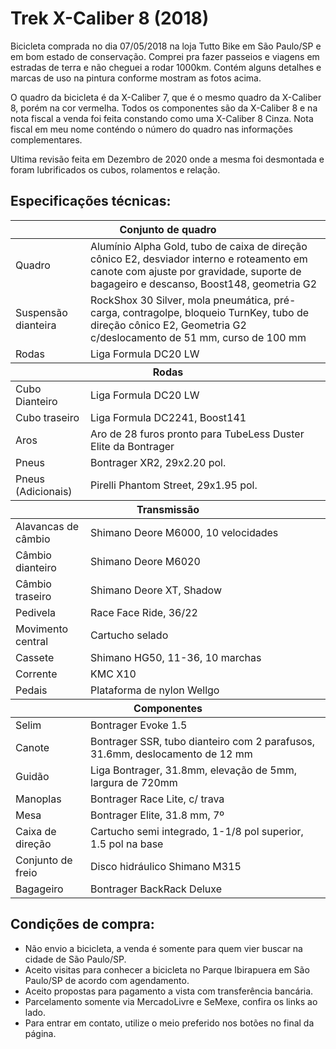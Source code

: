 # Trek X-Caliber 8 (2018)

Bicicleta comprada no dia 07/05/2018 na loja Tutto Bike em São Paulo/SP e em bom estado de conservação. Comprei pra fazer passeios e viagens em estradas de terra e não cheguei a rodar 1000km.
Contém alguns detalhes e marcas de uso na pintura conforme mostram as fotos acima.

O quadro da bicicleta é da X-Caliber 7, que é o mesmo quadro da X-Caliber 8, porém na cor vermelha. Todos os componentes são da X-Caliber 8 e na nota fiscal a venda foi feita constando como uma X-Caliber 8 Cinza. Nota fiscal em meu nome conténdo o número do quadro nas informações complementares.

Ultima revisão feita em Dezembro de 2020 onde a mesma foi desmontada e foram lubrificados os cubos, rolamentos e relação.

## Especificações técnicas:
<table>
    <thead>
        <tr>
            <th colspan="2">Conjunto de quadro</th>
        </tr>
    </thead>
    <tbody>
        <tr>
            <td>Quadro</td>
            <td>Alumínio Alpha Gold, tubo de caixa de direção cônico E2, desviador interno e roteamento em canote com ajuste por gravidade, suporte de bagageiro e descanso, Boost148, geometria G2</td>
        </tr>
        <tr>
            <td>Suspensão dianteira</td>
            <td>RockShox 30 Silver, mola pneumática, pré-carga, contragolpe, bloqueio TurnKey, tubo de direção cônico E2, Geometria G2 c/deslocamento de 51 mm, curso de 100 mm</td>
        </tr>
        <tr>
            <td>Rodas</td>
            <td>Liga Formula DC20 LW</td>
        </tr>
    </tbody>
    <thead>
        <tr>
            <th colspan="2">Rodas</th>
        </tr>
    </thead>
    <tbody>
        <tr>
            <td>Cubo Dianteiro</td>
            <td>Liga Formula DC20 LW</td>
        </tr>
        <tr>
            <td>Cubo traseiro</td>
            <td>Liga Formula DC2241, Boost141</td>
        </tr>
        <tr>
            <td>Aros</td>
            <td>Aro de 28 furos pronto para TubeLess Duster Elite da Bontrager</td>
        </tr>
        <tr>
            <td>Pneus</td>
            <td>Bontrager XR2, 29x2.20 pol.</td>
        </tr>
        <tr>
            <td>Pneus (Adicionais)</td>
            <td>Pirelli Phantom Street, 29x1.95 pol.</td>
        </tr>
    </tbody>
    <thead>
        <tr>
            <th colspan="2">Transmissão</th>
        </tr>
    </thead>
    <tbody>
        <tr>
            <td>Alavancas de câmbio</td>
            <td>Shimano Deore M6000, 10 velocidades</td>
        </tr>
        <tr>
            <td>Câmbio dianteiro</td>
            <td>Shimano Deore M6020</td>
        </tr>
        <tr>
            <td>Câmbio traseiro</td>
            <td>Shimano Deore XT, Shadow</td>
        </tr>
        <tr>
            <td>Pedivela</td>
            <td>Race Face Ride, 36/22</td>
        </tr>
        <tr>
            <td>Movimento central</td>
            <td>Cartucho selado</td>
        </tr>
        <tr>
            <td>Cassete</td>
            <td>Shimano HG50, 11-36, 10 marchas</td>
        </tr>
        <tr>
            <td>Corrente</td>
            <td>KMC X10</td>
        </tr>
        <tr>
            <td>Pedais</td>
            <td>Plataforma de nylon Wellgo</td>
        </tr>
    </tbody>
    <thead>
        <tr>
            <th colspan="2">Componentes</th>
        </tr>
    </thead>
    <tbody>
        <tr>
            <td>Selim</td>
            <td>Bontrager Evoke 1.5</td>
        </tr>
        <tr>
            <td>Canote</td>
            <td>Bontrager SSR, tubo dianteiro com 2 parafusos, 31.6mm, deslocamento de 12 mm</td>
        </tr>
        <tr>
            <td>Guidão</td>
            <td>Liga Bontrager, 31.8mm, elevação de 5mm, largura de 720mm</td>
        </tr>
        <tr>
            <td>Manoplas</td>
            <td>Bontrager Race Lite, c/ trava</td>
        </tr>
        <tr>
            <td>Mesa</td>
            <td>Bontrager Elite, 31.8 mm, 7º</td>
        </tr>
        <tr>
            <td>Caixa de direção</td>
            <td>Cartucho semi integrado, 1-1/8 pol superior, 1.5 pol na base</td>
        </tr>
        <tr>
            <td>Conjunto de freio</td>
            <td>Disco hidráulico Shimano M315</td>
        </tr>
        <tr>
            <td>Bagageiro</td>
            <td>Bontrager BackRack Deluxe</td>
        </tr>
    </tbody>
</table>

## Condições de compra:
- Não envio a bicicleta, a venda é somente para quem vier buscar na cidade de São Paulo/SP.
- Aceito visitas para conhecer a bicicleta no Parque Ibirapuera em São Paulo/SP de acordo com agendamento. 
- Aceito propostas para pagamento a vista com transferência bancária.
- Parcelamento somente via MercadoLivre e SeMexe, confira os links ao lado.
- Para entrar em contato, utilize o meio preferido nos botões no final da página.
